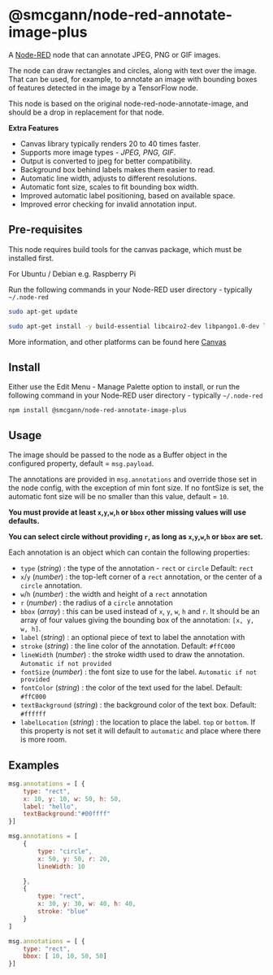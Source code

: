 @smcgann/node-red-annotate-image-plus
================================

A <a href="http://nodered.org" target="_blank">Node-RED</a> node that can annotate JPEG, PNG or GIF images.

The node can draw rectangles and circles, along with text over the image.
That can be used, for example, to annotate an image with bounding boxes of features
detected in the image by a TensorFlow node.

This node is based on the original node-red-node-annotate-image, and should be a drop in replacement for that node.

**Extra Features**

 * Canvas library typically renders 20 to 40 times faster.
 * Supports more image types - *JPEG, PNG, GIF*.
 * Output is converted to jpeg for better compatibility.
 * Background box behind labels makes them easier to read.
 * Automatic line width, adjusts to different resolutions.
 * Automatic font size, scales to fit bounding box width.
 * Improved automatic label positioning, based on available space.
 * Improved error checking for invalid annotation input.

Pre-requisites
--------------

This node requires build tools for the canvas package, which must be installed first.

For Ubuntu / Debian e.g. Raspberry Pi

Run the following commands in your Node-RED user directory - typically `~/.node-red`


```bash
sudo apt-get update
```
```bash
sudo apt-get install -y build-essential libcairo2-dev libpango1.0-dev libjpeg-dev libgif-dev librsvg2-dev    
```
More information, and other platforms can be found here <a href="https://www.npmjs.com/package/canvas" target="_blank">Canvas</a>


Install
-------

Either use the Edit Menu - Manage Palette option to install, or run the following command in your Node-RED user directory - typically `~/.node-red`

    npm install @smcgann/node-red-annotate-image-plus


Usage
-----

The image should be passed to the node as a Buffer object in the configured property, default = `msg.payload`.

The annotations are provided in <code>msg.annotations</code> and override those set in the node config, with the exception of min font size.
If no fontSize is set, the automatic font size will be no smaller than this value, default = `10`.

**You must provide at least `x`,`y`,`w`,`h` or `bbox` other missing values will use defaults.**

**You can select circle without providing `r`, as long as `x`,`y`,`w`,`h` or `bbox` are set.**

Each annotation is an object which can contain the following properties:

 - `type` (*string*) : the type of the annotation - `rect` or `circle` Default: `rect`
 - `x`/`y` (*number*) : the top-left corner of a `rect` annotation, or the center of a `circle` annotation.
 - `w`/`h` (*number*) : the width and height of a `rect` annotation
 - `r` (*number*) : the radius of a `circle` annotation
 - `bbox` (*array*) : this can be used instead of `x`, `y`, `w`, `h` and `r`.
   It should be an array of four values giving the bounding box of the annotation:
   `[x, y, w, h]`.
 - `label` (*string*) : an optional piece of text to label the annotation with
 - `stroke` (*string*) : the line color of the annotation. Default: `#ffC000`
 - `lineWidth` (*number*) : the stroke width used to draw the annotation. `Automatic if not provided`
 - `fontSize` (*number*) : the font size to use for the label. `Automatic if not provided`
 - `fontColor` (*string*) : the color of the text used for the label. Default: `#ffC000`
 - `textBackground` (*string*) : the background color of the text box. Default: `#ffffff`
 - `labelLocation` (*string*) : the location to place the label. `top` or `bottom`.
   If this property is not set it will default to `automatic` and place where there is more room.


Examples
--------

```javascript
msg.annotations = [ {
    type: "rect",
    x: 10, y: 10, w: 50, h: 50,
    label: "hello",
    textBackground:"#00ffff"
}]
```
```javascript
msg.annotations = [
    {
        type: "circle",
        x: 50, y: 50, r: 20,
        lineWidth: 10

    },
    {
        type: "rect",
        x: 30, y: 30, w: 40, h: 40,
        stroke: "blue"
    }
]
```
```javascript
msg.annotations = [ {
    type: "rect",
    bbox: [ 10, 10, 50, 50]
}]
```
